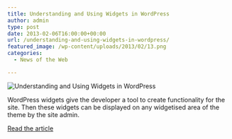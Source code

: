 ```yaml
---
title: Understanding and Using Widgets in WordPress
author: admin
type: post
date: 2013-02-06T16:00:00+00:00
url: /understanding-and-using-widgets-in-wordpress/
featured_image: /wp-content/uploads/2013/02/13.png
categories:
  - News of the Web

---
```

<img src="https://i0.wp.com/cdn.designmodo.com/wp-content/uploads/2013/01/13.png?w=700" alt="Understanding and Using Widgets in WordPress" data-recalc-dims="1" />

WordPress widgets give the developer a tool to create functionality for the site. Then these widgets can be displayed on any widgetised area of the theme by the site admin.

<a href="http://designmodo.com/wordpress-widgets/" title="Understanding and Using Widgets in WordPress" target="_blank">Read the article</a>